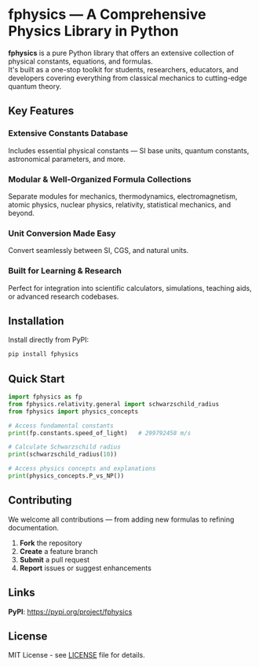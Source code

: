 # fphysics — A Comprehensive Physics Library in Python

**fphysics** is a pure Python library that offers an extensive collection of physical constants, equations, and formulas.  
It's built as a one-stop toolkit for students, researchers, educators, and developers covering everything from classical mechanics to cutting-edge quantum theory.

## Key Features

### Extensive Constants Database
Includes essential physical constants — SI base units, quantum constants, astronomical parameters, and more.

### Modular & Well-Organized Formula Collections
Separate modules for mechanics, thermodynamics, electromagnetism, atomic physics, nuclear physics, relativity, statistical mechanics, and beyond.

### Unit Conversion Made Easy
Convert seamlessly between SI, CGS, and natural units.

### Built for Learning & Research
Perfect for integration into scientific calculators, simulations, teaching aids, or advanced research codebases.

## Installation
Install directly from PyPI:

```bash
pip install fphysics
```

## Quick Start
```python
import fphysics as fp
from fphysics.relativity.general import schwarzschild_radius
from fphysics import physics_concepts

# Access fundamental constants
print(fp.constants.speed_of_light)   # 299792458 m/s

# Calculate Schwarzschild radius
print(schwarzschild_radius(10))

# Access physics concepts and explanations
print(physics_concepts.P_vs_NP())
```

## Contributing

We welcome all contributions — from adding new formulas to refining documentation.

1. **Fork** the repository
2. **Create** a feature branch
3. **Submit** a pull request
4. **Report** issues or suggest enhancements

## Links

**PyPI**: https://pypi.org/project/fphysics

## License

MIT License - see [LICENSE](LICENSE) file for details.

